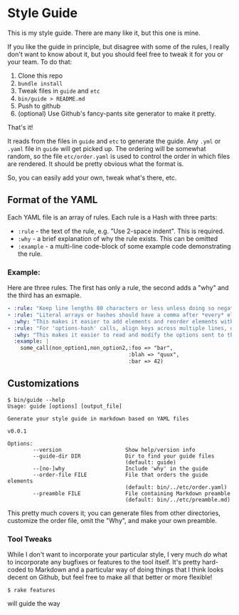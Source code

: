 # Style Guide

This is my style guide.  There are many like it, but this one is mine.

If you like the guide in principle, but disagree with some of the rules, I really don't want to know about it, but you should feel free to tweak it for you or your team. To do that:

1. Clone this repo
2. `bundle install`
3. Tweak files in `guide` and `etc`
4. `bin/guide > README.md`
5. Push to github
6. (optional) Use Github's fancy-pants site generator to make it pretty.

That's it!

It reads from the files in `guide` and `etc` to generate the guide.  Any `.yml` or `.yaml` file in `guide` will get picked up.  The ordering will be somewhat random, so the file `etc/order.yaml` is used to control the order in which files are rendered.
It should be pretty obvious what the format is.

So, you can easily add your own, tweak what's there, etc.

## Format of the YAML

Each YAML file is an array of rules.  Each rule is a Hash with three parts:

* `:rule` - the text of the rule, e.g. "Use 2-space indent".  This is required.
* `:why` - a brief explanation of why the rule exists.  This can be omitted
* `:example` - a multi-line code-block of some example code demonstrating the rule.

### Example:

Here are three rules.  The first has only a rule, the second adds a "why" and the third has an exmaple.

```yaml
- :rule: "Keep line lengths 80 characters or less unless doing so negatively impacts readability (e.g. for large string literals)"
- :rule: "Literal arrays or hashes should have a comma after *every* element, includingn the last one"
  :why: "This makes it easier to add elements and reorder elements without having to worry about missing commas"
- :rule: "For 'options-hash' calls, align keys across multiple lines, one per line, e.g."
  :why: "This makes it easier to read and modify the options sent to the method"
  :example: |
    some_call(non_option1,non_option2,:foo => "bar",
                                      :blah => "quux",
                                      :bar => 42)
```

## Customizations

    $ bin/guide --help
    Usage: guide [options] [output_file]

    Generate your style guide in markdown based on YAML files

    v0.0.1

    Options:
            --version                    Show help/version info
            --guide-dir DIR              Dir to find your guide files
                                         (default: guide)
            --[no-]why                   Include 'why' in the guide
            --order-file FILE            File that orders the guide elements
                                         (default: bin/../etc/order.yaml)
            --preamble FILE              File containing Markdown preamble
                                         (default: bin/../etc/preamble.md)

This pretty much covers it; you can generate files from other directories, customize the order file, omit the "Why", and make your own preamble.

### Tool Tweaks

While I don't want to incorporate your particular style, I very much *do* what to incorporate any bugfixes or features to the tool itself.  It's pretty hard-coded to Markdown and a particular way of doing things that I think looks decent on Github, but
feel free to make all that better or more flexible!

    $ rake features

will guide the way

